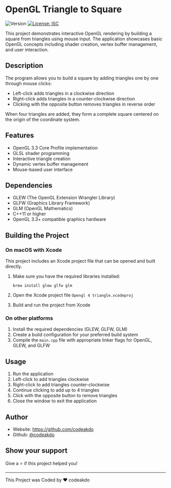 # OpenGL Triangle to Square 
<p>
  <img alt="Version" src="https://img.shields.io/badge/version-1.0.0-blue.svg?cacheSeconds=2592000" />
  <a href="#" target="_blank">
    <img alt="License: ISC" src="https://img.shields.io/badge/License-ISC-yellow.svg" />
  </a>
</p>

This project demonstrates interactive OpenGL rendering by building a square from triangles using mouse input. The application showcases basic OpenGL concepts including shader creation, vertex buffer management, and user interaction.

## Description

The program allows you to build a square by adding triangles one by one through mouse clicks:
- Left-click adds triangles in a clockwise direction
- Right-click adds triangles in a counter-clockwise direction
- Clicking with the opposite button removes triangles in reverse order

When four triangles are added, they form a complete square centered on the origin of the coordinate system.

## Features

- OpenGL 3.3 Core Profile implementation
- GLSL shader programming
- Interactive triangle creation
- Dynamic vertex buffer management
- Mouse-based user interface

## Dependencies

- GLEW (The OpenGL Extension Wrangler Library)
- GLFW (Graphics Library Framework)
- GLM (OpenGL Mathematics)
- C++11 or higher
- OpenGL 3.3+ compatible graphics hardware

## Building the Project

### On macOS with Xcode

This project includes an Xcode project file that can be opened and built directly.

1. Make sure you have the required libraries installed:
   ```
   brew install glew glfw glm
   ```

2. Open the Xcode project file `Opengl 4 triangle.xcodeproj`
3. Build and run the project from Xcode

### On other platforms

1. Install the required dependencies (GLEW, GLFW, GLM)
2. Create a build configuration for your preferred build system
3. Compile the `main.cpp` file with appropriate linker flags for OpenGL, GLEW, and GLFW

## Usage

1. Run the application
2. Left-click to add triangles clockwise
3. Right-click to add triangles counter-clockwise
4. Continue clicking to add up to 4 triangles
5. Click with the opposite button to remove triangles
6. Close the window to exit the application

## Author

* Website: https://github.com/codeakdo
* Github: [@codeakdo](https://github.com/codeakdo)

## Show your support

Give a ⭐️ if this project helped you!

***
This Project was Coded by ❤️ codeakdo
